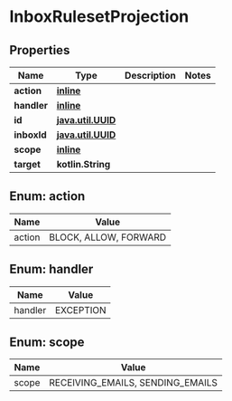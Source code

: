 
# InboxRulesetProjection

## Properties
Name | Type | Description | Notes
------------ | ------------- | ------------- | -------------
**action** | [**inline**](#ActionEnum) |  | 
**handler** | [**inline**](#HandlerEnum) |  | 
**id** | [**java.util.UUID**](java.util.UUID) |  | 
**inboxId** | [**java.util.UUID**](java.util.UUID) |  | 
**scope** | [**inline**](#ScopeEnum) |  | 
**target** | **kotlin.String** |  | 


<a name="ActionEnum"></a>
## Enum: action
Name | Value
---- | -----
action | BLOCK, ALLOW, FORWARD


<a name="HandlerEnum"></a>
## Enum: handler
Name | Value
---- | -----
handler | EXCEPTION


<a name="ScopeEnum"></a>
## Enum: scope
Name | Value
---- | -----
scope | RECEIVING_EMAILS, SENDING_EMAILS



